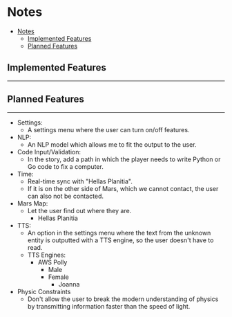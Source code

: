 # Notes

<!-- TOC start -->
- [Notes](#notes)
  - [Implemented Features](#implemented-features)
  - [Planned Features](#planned-features)
<!-- TOC end -->

## Implemented Features

---

## Planned Features

---

- Settings:
  - A settings menu where the user can turn on/off features.
- NLP:
  - An NLP model which allows me to fit the output to the user.
- Code Input/Validation:
  - In the story, add a path in which the player needs to write Python or Go code to fix a computer.
- Time:
  - Real-time sync with "Hellas Planitia".
  - If it is on the other side of Mars, which we cannot contact, the user can also not be contacted.
- Mars Map:
  - Let the user find out where they are.
    - Hellas Planitia
- TTS:
  - An option in the settings menu where the text from the unknown entity is outputted with a TTS engine, so the user doesn't have to read.
  - TTS Engines:
    - AWS Polly
      - Male
      - Female
        - Joanna
- Physic Constraints
  - Don't allow the user to break the modern understanding of physics by transmitting information faster than the speed of light.
